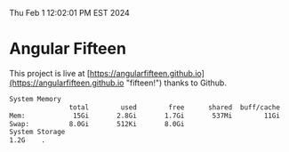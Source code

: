 Thu Feb  1 12:02:01 PM EST 2024

# Angular Fifteen


This project is live at [https://angularfifteen.github.io](https://angularfifteen.github.io "fifteen!") thanks to Github.

```bash
System Memory
               total        used        free      shared  buff/cache   available
Mem:            15Gi       2.8Gi       1.7Gi       537Mi        11Gi        12Gi
Swap:          8.0Gi       512Ki       8.0Gi
System Storage
1.2G	.
